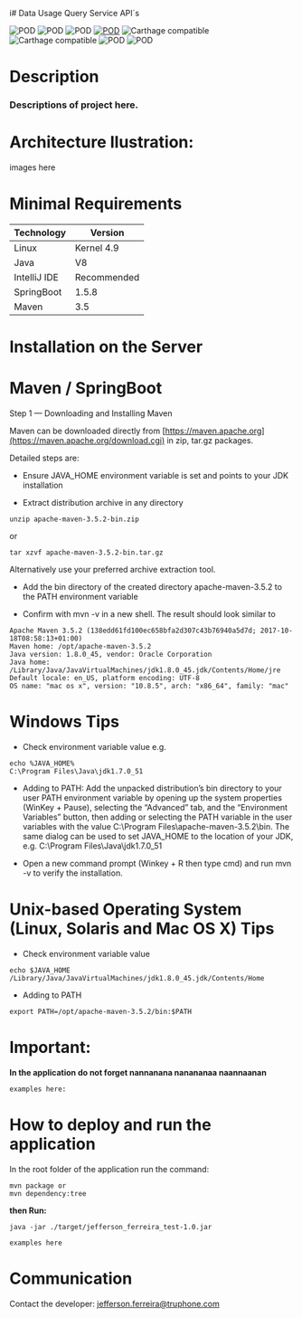 i# Data Usage Query Service API´s

![POD](https://img.shields.io/badge/version-v1.0.0-blue.svg)
![POD](https://img.shields.io/badge/language-Java8-orange.svg)
![POD](https://img.shields.io/badge/platform-Linux-blue.svg)
[![POD](https://img.shields.io/badge/license-GNU-lightgrey.svg)](./LICENSE)
![Carthage compatible](https://img.shields.io/badge/Maven-compatible-red.svg?style=flat)
![Carthage compatible](https://img.shields.io/badge/SpringBoot-compatible-green.svg?style=flat)
![POD](https://img.shields.io/badge/coverage-0-yellow.svg)
![POD](https://img.shields.io/travis/rust-lang/rust.svg)

# Description

### Descriptions of project here.

# Architecture Ilustration:

images here

# Minimal Requirements

Technology | Version
------- | --------
Linux | Kernel 4.9
Java | V8
IntelliJ IDE | Recommended
SpringBoot | 1.5.8
Maven | 3.5

# Installation on the Server

# Maven / SpringBoot

Step 1 — Downloading and Installing Maven

Maven can be downloaded directly from [https://maven.apache.org](https://maven.apache.org/download.cgi)
 in zip, tar.gz packages.

Detailed steps are:

* Ensure JAVA_HOME environment variable is set and points to your JDK installation

* Extract distribution archive in any directory

```
unzip apache-maven-3.5.2-bin.zip
```
or

```
tar xzvf apache-maven-3.5.2-bin.tar.gz
```

Alternatively use your preferred archive extraction tool.

* Add the bin directory of the created directory apache-maven-3.5.2 to the PATH environment variable

* Confirm with mvn -v in a new shell. The result should look similar to

```
Apache Maven 3.5.2 (138edd61fd100ec658bfa2d307c43b76940a5d7d; 2017-10-18T08:58:13+01:00)
Maven home: /opt/apache-maven-3.5.2
Java version: 1.8.0_45, vendor: Oracle Corporation
Java home: /Library/Java/JavaVirtualMachines/jdk1.8.0_45.jdk/Contents/Home/jre
Default locale: en_US, platform encoding: UTF-8
OS name: "mac os x", version: "10.8.5", arch: "x86_64", family: "mac"
```

# Windows Tips

* Check environment variable value e.g.

```
echo %JAVA_HOME%
C:\Program Files\Java\jdk1.7.0_51
```

* Adding to PATH: Add the unpacked distribution’s bin directory to your user PATH environment variable by opening up the system properties (WinKey + Pause), selecting the “Advanced” tab, and the “Environment Variables” button, then adding or selecting the PATH variable in the user variables with the value C:\Program Files\apache-maven-3.5.2\bin. The same dialog can be used to set JAVA_HOME to the location of your JDK, e.g. C:\Program Files\Java\jdk1.7.0_51

* Open a new command prompt (Winkey + R then type cmd) and run mvn -v to verify the installation.

# Unix-based Operating System (Linux, Solaris and Mac OS X) Tips

* Check environment variable value

```
echo $JAVA_HOME
/Library/Java/JavaVirtualMachines/jdk1.8.0_45.jdk/Contents/Home
```

* Adding to PATH

```
export PATH=/opt/apache-maven-3.5.2/bin:$PATH
```

# Important:

**In the application do not forget nannanana nanananaa naannaanan**

```
examples here:
```

# How to deploy and run the application


In the root folder of the application run the command:

```
mvn package or
mvn dependency:tree
```

**then Run:**

```
java -jar ./target/jefferson_ferreira_test-1.0.jar

examples here
```

# Communication

Contact the developer:
[jefferson.ferreira@truphone.com](mailto:jefferson.ferreira@truphone.com)
